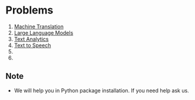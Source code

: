# Problems

1. [Machine Translation](MachineTranslation)
2. [Large Language Models](LargeLanguageModels)
3. [Text Analytics](TextAnalytics)
4. [Text to Speech](Text-to-Speech)
5. []()
6. []()

## Note
- We will help you in Python package installation. If you need help ask us.
